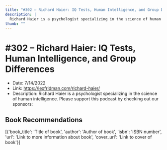 ```yaml
---
title: "#302 – Richard Haier: IQ Tests, Human Intelligence, and Group Differences"
description: |
  Richard Haier is a psychologist specializing in the science of human intelligence. Please support this podcast by checking out our sponsors:"
thumb: ""
---
```


# #302 – Richard Haier: IQ Tests, Human Intelligence, and Group Differences

  - Date: 7/14/2022
  - Link: https://lexfridman.com/richard-haier/
  - Description: Richard Haier is a psychologist specializing in the science of human intelligence. Please support this podcast by checking out our sponsors:

## Book Recommendations

[{'book_title': 'Title of book', 'author': 'Author of book', 'isbn': 'ISBN number', 'url': 'Link to more information about book', 'cover_url': 'Link to cover of book'}]